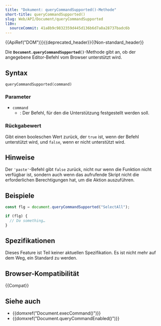 ```yaml
---
title: "Dokument: queryCommandSupported()-Methode"
short-title: queryCommandSupported()
slug: Web/API/Document/queryCommandSupported
l10n:
  sourceCommit: 41a8b9c9832359d445d136b6d7a8a28737badc6b
---
```


{{ApiRef("DOM")}}{{deprecated_header}}{{Non-standard_header}}

Die **`Document.queryCommandSupported()`**-Methode gibt an, ob der angegebene Editor-Befehl vom Browser unterstützt wird.

## Syntax

```js-nolint
queryCommandSupported(command)
```

### Parameter

- `command`
  - : Der Befehl, für den die Unterstützung festgestellt werden soll.

### Rückgabewert

Gibt einen booleschen Wert zurück, der `true` ist, wenn der Befehl unterstützt wird, und `false`, wenn er nicht unterstützt wird.

## Hinweise

Der `'paste'`-Befehl gibt `false` zurück, nicht nur wenn die Funktion nicht verfügbar ist, sondern auch wenn das aufrufende Skript nicht die erforderlichen Berechtigungen hat, um die Aktion auszuführen.

## Beispiele

```js
const flg = document.queryCommandSupported("SelectAll");

if (flg) {
  // Do something…
}
```

## Spezifikationen

Dieses Feature ist Teil keiner aktuellen Spezifikation. Es ist nicht mehr auf dem Weg, ein Standard zu werden.

## Browser-Kompatibilität

{{Compat}}

## Siehe auch

- {{domxref("Document.execCommand()")}}
- {{domxref("Document.queryCommandEnabled()")}}
